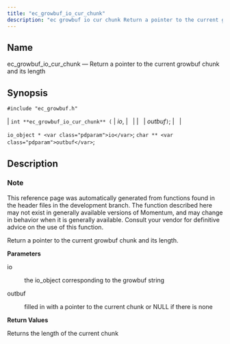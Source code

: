 ```yaml
---
title: "ec_growbuf_io_cur_chunk"
description: "ec growbuf io cur chunk Return a pointer to the current growbuf chunk and its length int ec growbuf io cur chunk io outbuf io object io char outbuf This reference page was automatically generated from functions found in the header files in the development branch The function described here..."
---
```


<a name="apis.ec_growbuf_io_cur_chunk"></a> 
## Name

ec_growbuf_io_cur_chunk — Return a pointer to the current growbuf chunk and its length

## Synopsis

`#include "ec_growbuf.h"`

| `int **ec_growbuf_io_cur_chunk** (` | <var class="pdparam">io</var>, |   |
|   | <var class="pdparam">outbuf</var>`)`; |   |

`io_object * <var class="pdparam">io</var>`;
`char ** <var class="pdparam">outbuf</var>`;<a name="idp48021280"></a> 
## Description

### Note

This reference page was automatically generated from functions found in the header files in the development branch. The function described here may not exist in generally available versions of Momentum, and may change in behavior when it is generally available. Consult your vendor for definitive advice on the use of this function.

Return a pointer to the current growbuf chunk and its length.

**<a name="idp48024176"></a> Parameters**

<dl class="variablelist">

<dt>io</dt>

<dd>

the io_object corresponding to the growbuf string

</dd>

<dt>outbuf</dt>

<dd>

filled in with a pointer to the current chunk or NULL if there is none

</dd>

</dl>

**<a name="idp48028832"></a> Return Values**

Returns the length of the current chunk